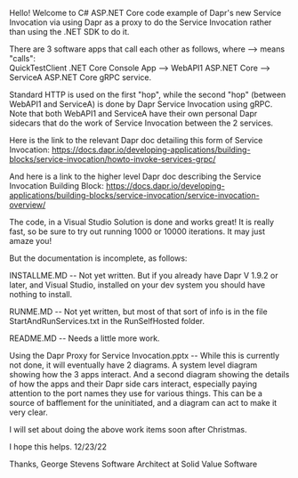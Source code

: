 Hello!  Welcome to C# ASP.NET Core code example of Dapr's new Service Invocation via using Dapr as a proxy to do the Service Invocation rather than using the .NET SDK to do it.

There are 3 software apps that call each other as follows, where --> means "calls":   
  QuickTestClient .NET Core Console App --> WebAPI1 ASP.NET Core --> ServiceA ASP.NET Core gRPC service.
  
Standard HTTP is used on the first "hop", while the second "hop" (between WebAPI1 and ServiceA) is done by Dapr Service Invocation using gRPC.  Note that both WebAPI1 and ServiceA have their own personal Dapr sidecars that do the work of Service Invocation between the 2 services.

Here is the link to the relevant Dapr doc detailing this form of Service Invocation: https://docs.dapr.io/developing-applications/building-blocks/service-invocation/howto-invoke-services-grpc/  

And here is a link to the higher level Dapr doc describing the Service Invocation Building Block: https://docs.dapr.io/developing-applications/building-blocks/service-invocation/service-invocation-overview/

The code, in a Visual Studio Solution is done and works great!  It is really fast, so be sure to try out running 1000 or 10000 iterations.  It may just amaze you!  


But the documentation is incomplete, as follows:

INSTALLME.MD  -- Not yet written.  But if you already have Dapr V 1.9.2 or later, and Visual Studio, installed on your dev system you should have nothing to install.

RUNME.MD -- Not yet written, but most of that sort of info is in the file StartAndRunServices.txt in the RunSelfHosted folder.

README.MD -- Needs a little more work.

Using the Dapr Proxy for Service Invocation.pptx -- While this is currently not done, it will eventually have 2 diagrams.  A system level diagram showing how the 3 apps interact.  And a second diagram showing the details of how the apps and their Dapr side cars interact, especially paying attention to the port names they use for various things.  This can be a source of bafflement for the uninitiated, and a diagram can act to make it very clear.

I will set about doing the above work items soon after Christmas.

I hope this helps. 12/23/22

Thanks, 
George Stevens
Software Architect at Solid Value Software
